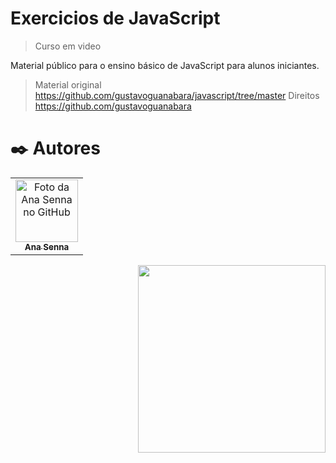 # Exercicios de JavaScript
 > Curso em video

Material público para o ensino básico de JavaScript para alunos iniciantes. 
> Material original https://github.com/gustavoguanabara/javascript/tree/master
> Direitos https://github.com/gustavoguanabara
# ✒️ Autores

<table>
  <tr>
    <td align="center">
      <a href="https://github.com/Anasenna01">
        <img src="https://github.com/Anasenna01/Portfolio/assets/109535627/e7d9318f-2280-4317-94e7-ce4dd922e76e" width="100px;" alt="Foto da Ana Senna no GitHub"/><br>
        <sub>
          <b>Ana Senna</b>
        </sub>
      </a>
    </td>
  </tr>
</table>

<img src="imagens/mascote.png" align="right" width="300">
